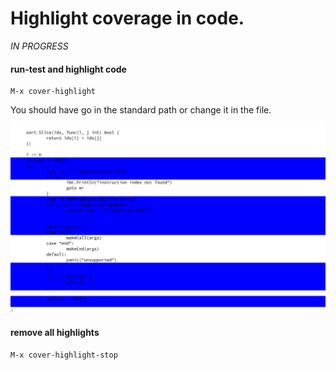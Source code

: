 # Highlight coverage in code.

*IN PROGRESS*

#### run-test and highlight code
```
M-x cover-highlight
```
You should have go in the standard path or change it in the file.

![alt highlight](imgs/cover-profile.png)

#### remove all highlights

```
M-x cover-highlight-stop
```
